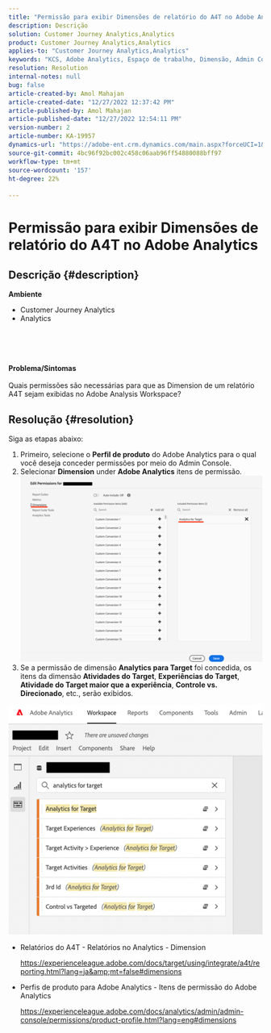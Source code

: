 ```yaml
---
title: "Permissão para exibir Dimensões de relatório do A4T no Adobe Analytics"
description: Descrição
solution: Customer Journey Analytics,Analytics
product: Customer Journey Analytics,Analytics
applies-to: "Customer Journey Analytics,Analytics"
keywords: "KCS, Adobe Analytics, Espaço de trabalho, Dimensão, Admin Console"
resolution: Resolution
internal-notes: null
bug: false
article-created-by: Amol Mahajan
article-created-date: "12/27/2022 12:37:42 PM"
article-published-by: Amol Mahajan
article-published-date: "12/27/2022 12:54:11 PM"
version-number: 2
article-number: KA-19957
dynamics-url: "https://adobe-ent.crm.dynamics.com/main.aspx?forceUCI=1&pagetype=entityrecord&etn=knowledgearticle&id=98e42340-e385-ed11-81ad-6045bd0067ea"
source-git-commit: 4bc96f92bc002c458c06aab96ff54880088bff97
workflow-type: tm+mt
source-wordcount: '157'
ht-degree: 22%

---
```


# Permissão para exibir Dimensões de relatório do A4T no Adobe Analytics

## Descrição {#description}

<b>Ambiente</b>
- Customer Journey Analytics
- Analytics

<br><br> <br><br><b>Problema/Sintomas</b><br><br>Quais permissões são necessárias para que as Dimension de um relatório A4T sejam exibidas no Adobe Analysis Workspace?<br>

## Resolução {#resolution}

Siga as etapas abaixo:
1. Primeiro, selecione o <b>Perfil de produto</b> do Adobe Analytics para o qual você deseja conceder permissões por meio do Admin Console.
2. Selecionar <b>Dimension</b> under <b>Adobe Analytics</b> itens de permissão.\
   ![](assets/123b13c2-bb08-ed11-82e4-00224809a4ae.png)
3. Se a permissão de dimensão <b>Analytics para Target</b> foi concedida, os itens da dimensão <b>Atividades do Target</b>, <b>Experiências do Target</b>, <b>Atividade do Target maior que a experiência</b>, <b>Controle vs. Direcionado</b>, etc., serão exibidos.


![](assets/8b0bbd95-f4f5-ec11-bb3d-000d3a5b0d3b.png)

- Relatórios do A4T - Relatórios no Analytics - Dimension

   https://experienceleague.adobe.com/docs/target/using/integrate/a4t/reporting.html?lang=ja&amp;mt=false#dimensions
- Perfis de produto para Adobe Analytics - Itens de permissão do Adobe Analytics

   https://experienceleague.adobe.com/docs/analytics/admin/admin-console/permissions/product-profile.html?lang=eng#dimensions

